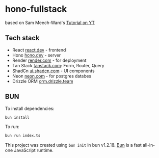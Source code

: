 # hono-fullstack

based on Sam Meech-Ward's [Tutorial on YT](https://www.youtube.com/watch?v=jXyTIQOfTTk&ab_channel=SamMeech-Ward)

## Tech stack

- React [react.dev](https://react.dev/) - frontend
- Hono [hono.dev](https://hono.dev/) - server
- Render [render.com](https://render.com/) - for deployment
- Tan Stack [tanstack.com](https://tanstack.com/):
  Form, Router, Query
- ShadCn [ui.shadcn.com](https://ui.shadcn.com/) - UI components
- Neon [neon.com](https://neon.com/) - for postgres databes
- Drizzle ORM [orm.drizzle.team](https://orm.drizzle.team/)

## BUN

To install dependencies:

```bash
bun install
```

To run:

```bash
bun run index.ts
```

This project was created using `bun init` in bun v1.2.18. [Bun](https://bun.sh) is a fast all-in-one JavaScript runtime.
